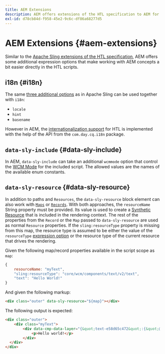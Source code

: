 ```yaml
---
title: AEM Extensions
description: AEM offers extensions of the HTL specification to AEM for your convenience as a developer.
exl-id: d78cb84d-f958-45e2-9c6c-df86a68277d5
---
```

# AEM Extensions {#aem-extensions}

Similar to the [Apache Sling extensions of the HTL specification](https://sling.apache.org/documentation/bundles/scripting/scripting-htl.html#extensions-of-the-htl-specification-1), AEM offers some additional expression options that make working with AEM concepts a bit easier directly in the HTL scripts.

## i18n {#i18n}

The same [three additional options](https://sling.apache.org/documentation/bundles/scripting/scripting-htl.html#i18n) as in Apache Sling can be used together with `i18n`:

* `locale`
* `hint`
* `basename`

However in AEM, the [internationalization support](https://experienceleague.adobe.com/en/docs/experience-manager-65/content/implementing/developing/components/internationalization/i18n-dev) for HTL is implemented with the help of the API from the `com.day.cq.i18n` package.

## `data-sly-include` {#data-sly-include}

In AEM, `data-sly-include` can take an additional `wcmmode` option that control the [WCM Mode](https://developer.adobe.com/experience-manager/reference-materials/cloud-service/javadoc/com/day/cq/wcm/api/WCMMode.html) for the included script. The allowed values are the names of the available enum constants.

## `data-sly-resource` {#data-sly-resource}

In addition to paths and `Resources`, the `data-sly-resource` block element can also work with [`Maps`](https://docs.oracle.com/en/java/javase/11/docs/api/java.base/java/util/Map.html) or [`Records`](https://github.com/apache/sling-org-apache-sling-scripting-sightly-runtime/blob/master/src/main/java/org/apache/sling/scripting/sightly/Record.java). With both approaches, the `resourceName` String property must be provided. Its value is used to create a [Synthetic Resource](https://www.javadoc.io/doc/org.apache.sling/org.apache.sling.api/latest/org/apache/sling/api/resource/SyntheticResource.html) that is included in the rendering context. The rest of the properties from the `Record` or the `Map` passed to `data-sly-resource` are used as normal `Resource` properties. If the `sling:resourceType` property is missing from this map, the resource type is assumed to be either the value of the `resourceType` [expression option](https://github.com/adobe/htl-spec/blob/1.4/SPECIFICATION.md#229-resource) or the resource type of the current resource that drives the rendering.

Given the following map/record properties available in the script scope as `map`:

```javascript
{
    resourceName: "myText",
    "sling:resourceType": "core/wcm/components/text/v2/text",
    "text": "Hello World!"
}
```

And given the following markup:

```html
<div class="outer" data-sly-resource="${map}"></div>
```

The following output is expected:

```html
<div class="outer">
    <div class="myText">
        <div data-cmp-data-layer="{&quot;text-e58d65c472&quot;:{&quot;@type&quot;:&quot;core/wcm/components/text/v2/text&quot;,&quot;xdm:text&quot;:&quot;<p>Hello world!</p>&quot;}}" id="text-e58d65c472" class="cmp-text">
            <p>Hello world!</p>
        </div>
  </div>
</div>
```
